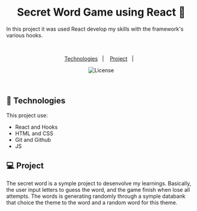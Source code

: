 
<h1 align="center"> Secret Word Game using React 📱 </h1>

<p align="center">

In this project it was used React  develop my skills with the framework's various hooks.

 <br/>


<p align="center">
  <a href="#-tecnologias">Technologies</a>&nbsp;&nbsp;&nbsp;|&nbsp;&nbsp;&nbsp;
  <a href="#-projeto">Project</a>&nbsp;&nbsp;&nbsp;|&nbsp;&nbsp;&nbsp;
  
</p>



<p align="center">
  <img alt="License" src="https://github.com/p4peldebala/SecretWord_UsingReact/issues/2#issue-1960154164">
</p>

<br>



## 🚀 Technologies

This project use:

- React and Hooks
- HTML and CSS
- Git and Github
- JS 

## 💻 Project

The secret word is a symple project to desenvolve my learnings. Basically, the user input letters to guess the word, and the game finish when lose all attempts. The words is generating randomly through a symple databank that choice the theme to the word and a random word for this theme. 
